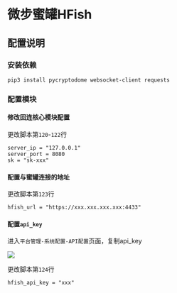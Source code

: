 # 微步蜜罐HFish

## 配置说明

### 安装依赖

```
pip3 install pycryptodome websocket-client requests
```

### 配置模块

#### 修改回连核心模块配置

更改脚本第`120`-`122`行

```
server_ip = "127.0.0.1"
server_port = 8080
sk = "sk-xxx"
```

#### 配置与蜜罐连接的地址

更改脚本第`123`行

```
hfish_url = "https://xxx.xxx.xxx.xxx:4433"
```

#### 配置`api_key`

进入`平台管理-系统配置-API配置`页面，复制api_key

![](https://raw.githubusercontent.com/sec-report/SecAutoBan/main/device/alarm/threatbook_hfish/img/1.jpg)

更改脚本第`124`行

```
hfish_api_key = "xxx"
```
